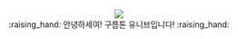 <div align="center">
<img src="https://capsule-render.vercel.app/api?type=waving&color=auto&height=200&section=header&text=9oormthon_univ.&fontSize=56" /></div>
<div align="center">
:raising_hand: 안녕하세여! 구름톤 유니브입니다! :raising_hand:
  </div>
<br>
